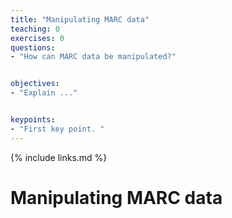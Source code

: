 ```yaml
---
title: "Manipulating MARC data"
teaching: 0
exercises: 0
questions:
- "How can MARC data be manipulated?"


objectives:
- "Explain ..."


keypoints:
- "First key point. "
---
```


{% include links.md %}


# Manipulating MARC data
